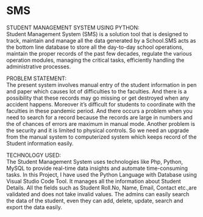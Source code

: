 # SMS
STUDENT MANAGEMENT SYSTEM USING PYTHON:<br> 
    Student Management System (SMS) is a solution tool that is designed to track, maintain and manage all the data generated by a School.SMS acts as the bottom line database to store all the day-to-day school operations, maintain the proper records of the past few decades, regulate the various operation modules, managing the critical tasks, efficiently handling the administrative processes.
    
PROBLEM STATEMENT:<br>
    The present system involves manual entry of the student information in pen and paper which causes lot of difficulties to the faculties. And there is a possibility that these  records  may  go  missing  or  get  destroyed  when  any  accident  happens. Moreover  it’s  difficult  for  students  to  coordinate  with  the  faculties  in  these pandemic period. And there occurs a problem when you need to search for a record because the records are large in numbers and the of chances of errors are maximum in  manual  mode.    Another  problem  is  the  security  and  it  is  limited  to  physical controls.  So we need an upgrade from the manual system to  computerized system which keeps record of the Student information easily.

TECHNOLOGY USED:<br>
 	The Student Management System uses technologies like Php, Python, MySQL to provide real-time data insights and automate time-consuming tasks. In this Project, I have used the Python Language with Database using Visual Studio Code Tool. It manages all the information about Student Details. All the fields such as Student Roll.No, Name, Email, Contact etc.,are validated and does not take invalid values. The admins can easily search the data of the student, even they can add, delete, update, search and export the data easily. 
